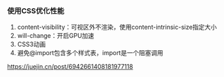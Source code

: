 ### 使用CSS优化性能

1. content-visibility：可视区外不渲染，使用content-intrinsic-size指定大小
2. will-change：开启GPU加速
3. CSS3动画
4. 避免@import包含多个样式表，import是一个阻塞调用

https://juejin.cn/post/6942661408181977118
